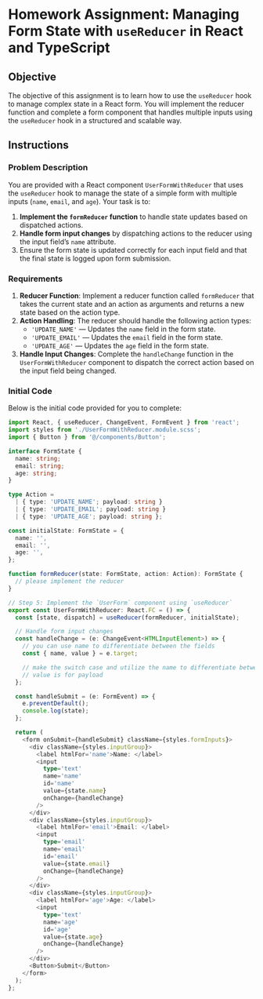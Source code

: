 # Homework Assignment: Managing Form State with `useReducer` in React and TypeScript

## Objective

The objective of this assignment is to learn how to use the `useReducer` hook to manage complex state in a React form. You will implement the reducer function and complete a form component that handles multiple inputs using the `useReducer` hook in a structured and scalable way.

## Instructions

### Problem Description

You are provided with a React component `UserFormWithReducer` that uses the `useReducer` hook to manage the state of a simple form with multiple inputs (`name`, `email`, and `age`). Your task is to:

1. **Implement the `formReducer` function** to handle state updates based on dispatched actions.
2. **Handle form input changes** by dispatching actions to the reducer using the input field’s `name` attribute.
3. Ensure the form state is updated correctly for each input field and that the final state is logged upon form submission.

### Requirements

1. **Reducer Function**: Implement a reducer function called `formReducer` that takes the current state and an action as arguments and returns a new state based on the action type.
2. **Action Handling**: The reducer should handle the following action types:
   - `'UPDATE_NAME'` — Updates the `name` field in the form state.
   - `'UPDATE_EMAIL'` — Updates the `email` field in the form state.
   - `'UPDATE_AGE'` — Updates the `age` field in the form state.
3. **Handle Input Changes**: Complete the `handleChange` function in the `UserFormWithReducer` component to dispatch the correct action based on the input field being changed.

### Initial Code

Below is the initial code provided for you to complete:

```typescript
import React, { useReducer, ChangeEvent, FormEvent } from 'react';
import styles from './UserFormWithReducer.module.scss';
import { Button } from '@/components/Button';

interface FormState {
  name: string;
  email: string;
  age: string;
}

type Action =
  | { type: 'UPDATE_NAME'; payload: string }
  | { type: 'UPDATE_EMAIL'; payload: string }
  | { type: 'UPDATE_AGE'; payload: string };

const initialState: FormState = {
  name: '',
  email: '',
  age: '',
};

function formReducer(state: FormState, action: Action): FormState {
  // please implement the reducer
}

// Step 5: Implement the `UserForm` component using `useReducer`
export const UserFormWithReducer: React.FC = () => {
  const [state, dispatch] = useReducer(formReducer, initialState);

  // Handle form input changes
  const handleChange = (e: ChangeEvent<HTMLInputElement>) => {
    // you can use name to differentiate between the fields
    const { name, value } = e.target;

    // make the switch case and utilize the name to differentiate between the fields
    // value is for payload
  };

  const handleSubmit = (e: FormEvent) => {
    e.preventDefault();
    console.log(state);
  };

  return (
    <form onSubmit={handleSubmit} className={styles.formInputs}>
      <div className={styles.inputGroup}>
        <label htmlFor='name'>Name: </label>
        <input
          type='text'
          name='name'
          id='name'
          value={state.name}
          onChange={handleChange}
        />
      </div>
      <div className={styles.inputGroup}>
        <label htmlFor='email'>Email: </label>
        <input
          type='email'
          name='email'
          id='email'
          value={state.email}
          onChange={handleChange}
        />
      </div>
      <div className={styles.inputGroup}>
        <label htmlFor='age'>Age: </label>
        <input
          type='text'
          name='age'
          id='age'
          value={state.age}
          onChange={handleChange}
        />
      </div>
      <Button>Submit</Button>
    </form>
  );
};
```
